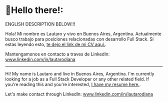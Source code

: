 <!--
**LautaroDiana/LautaroDiana** is a ✨ _special_ ✨ repository because its `README.md` (this file) appears on your GitHub profile.

Here are some ideas to get you started:

- 🔭 I’m currently working on ...
- 🌱 I’m currently learning ...
- 👯 I’m looking to collaborate on ...
- 🤔 I’m looking for help with ...
- 💬 Ask me about ...
- 📫 How to reach me: ...
- 😄 Pronouns: ...
- ⚡ Fun fact: ...
-->
# 🚀Hello there!:
ENGLISH DESCRIPTION BELOW!!!

Hola! Mi nombre es Lautaro y vivo en Buenos Aires, Argentina. Actualmente busco trabajo para posiciones relacionadas con desarrollo Full Stack. Si estas leyendo esto, [te dejo el link de mi CV aqui.](https://github.com/LautaroDiana/CV-Resume/blob/main/LautaroDianaCV.pdf).

Mantengamonos en contacto a traves de LinkedIn: www.linkedin.com/in/lautarodiana
_________________________________________________________________________________________________________________________________

Hi! My name is Lautaro and live in Buenos Aires, Argentina. I'm currently looking for a job as a Full Stack Developer or any other related field. If you're reading this and you're interested, [I have my resume here.](https://github.com/LautaroDiana/CV-Resume/blob/main/LautaroDianaResume.pdf).

Let's make contact through LinkedIn: www.linkedin.com/in/lautarodiana

